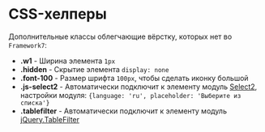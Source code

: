 # CSS-хелперы

Дополнительные классы облегчающие вёрстку, которых нет во `Framework7`:
- **.w1** - Ширина элемента `1px`
- **.hidden** - Скрытие элемента `display: none`
- **.font-100** - Размер шрифта `100px`, чтобы сделать иконку большой
- **.js-select2** - Автоматически подключит к элементу модуль [Select2](https://github.com/select2/select2), настройки модуля: `{language: 'ru', placeholder: 'Выберите из списка'}`
- **.tablefilter** - Автоматически подключит к элементу модуль [jQuery.TableFilter](https://github.com/DimNS/jQuery.TableFilter)